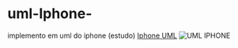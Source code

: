 # uml-Iphone-
implemento em uml do iphone (estudo)
[Iphone UML](java\estudo\estudo\uml-Iphone-\ClasseUML.png)
![UML IPHONE](https://lucid.app/lucidspark/1209bc73-7d49-4f2b-a584-3c4f398d0c05/edit?invitationId=inv_37292fa5-522e-40cc-826d-9d27464942eb)